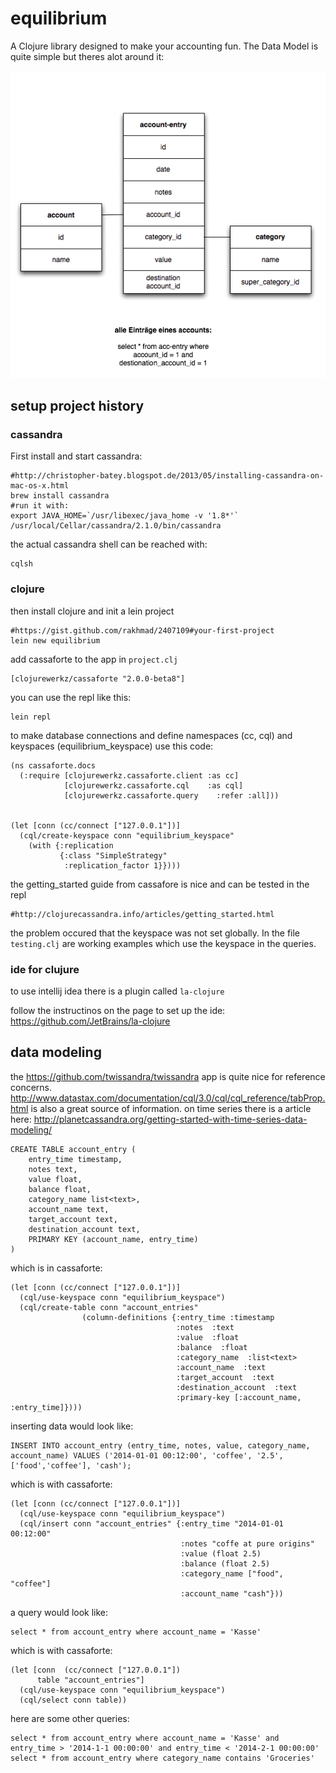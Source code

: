 # equilibrium

A Clojure library designed to make your accounting fun.
The Data Model is quite simple but theres alot around it:

![alt text](https://github.com/snackycracky/equilibrium/raw/master/doc/data-model.png "Logo Title Text 1")


## setup project history

### cassandra

First install and start cassandra:

    #http://christopher-batey.blogspot.de/2013/05/installing-cassandra-on-mac-os-x.html
    brew install cassandra
    #run it with:
    export JAVA_HOME=`/usr/libexec/java_home -v '1.8*'`
    /usr/local/Cellar/cassandra/2.1.0/bin/cassandra

the actual cassandra shell can be reached with:

    cqlsh

### clojure

then install clojure and init a lein project

    #https://gist.github.com/rakhmad/2407109#your-first-project
    lein new equilibrium

add cassaforte to the app in `project.clj`

    [clojurewerkz/cassaforte "2.0.0-beta8"]

you can use the repl like this:

    lein repl

to make database connections and define namespaces (cc, cql) and keyspaces (equilibrium_keyspace) use this code:

    (ns cassaforte.docs
      (:require [clojurewerkz.cassaforte.client :as cc]
                [clojurewerkz.cassaforte.cql    :as cql]
                [clojurewerkz.cassaforte.query    :refer :all]))


    (let [conn (cc/connect ["127.0.0.1"])]
      (cql/create-keyspace conn "equilibrium_keyspace"
        (with {:replication
               {:class "SimpleStrategy"
                :replication_factor 1}})))



the getting_started guide from cassafore is nice and can be tested in the repl

    #http://clojurecassandra.info/articles/getting_started.html

the problem occured that the keyspace was not set globally.
In the file `testing.clj` are working examples which use the keyspace in the queries.


### ide for clujure

to use intellij idea there is a plugin called `la-clojure`

follow the instructinos on the page to set up the ide:
https://github.com/JetBrains/la-clojure



## data modeling

the https://github.com/twissandra/twissandra app is quite nice for reference concerns.
http://www.datastax.com/documentation/cql/3.0/cql/cql_reference/tabProp.html is also a great source of information.
on time series there is a article here: http://planetcassandra.org/getting-started-with-time-series-data-modeling/

    CREATE TABLE account_entry ( 
        entry_time timestamp,
        notes text,
        value float,
        balance float,
        category_name list<text>,
        account_name text,
        target_account text,
        destination_account text,
        PRIMARY KEY (account_name, entry_time)
    )

which is in cassaforte:

    (let [conn (cc/connect ["127.0.0.1"])]
      (cql/use-keyspace conn "equilibrium_keyspace")
      (cql/create-table conn "account_entries"
                    (column-definitions {:entry_time :timestamp
                                         :notes  :text
                                         :value  :float
                                         :balance  :float
                                         :category_name  :list<text>
                                         :account_name  :text
                                         :target_account  :text
                                         :destination_account  :text
                                         :primary-key [:account_name, :entry_time]})))

inserting data would look like:

    INSERT INTO account_entry (entry_time, notes, value, category_name, account_name) VALUES ('2014-01-01 00:12:00', 'coffee', '2.5', ['food','coffee'], 'cash');

which is with cassaforte:

    (let [conn (cc/connect ["127.0.0.1"])]
      (cql/use-keyspace conn "equilibrium_keyspace")
      (cql/insert conn "account_entries" {:entry_time "2014-01-01 00:12:00"
                                          :notes "coffe at pure origins"
                                          :value (float 2.5)
                                          :balance (float 2.5)
                                          :category_name ["food", "coffee"]
                                          :account_name "cash"}))



a query would look like:

    select * from account_entry where account_name = 'Kasse'

which is with cassaforte:

    (let [conn  (cc/connect ["127.0.0.1"])
          table "account_entries"]
      (cql/use-keyspace conn "equilibrium_keyspace")
      (cql/select conn table))


here are some other queries:

    select * from account_entry where account_name = 'Kasse' and entry_time > '2014-1-1 00:00:00' and entry_time < '2014-2-1 00:00:00'
    select * from account_entry where category_name contains 'Groceries'
